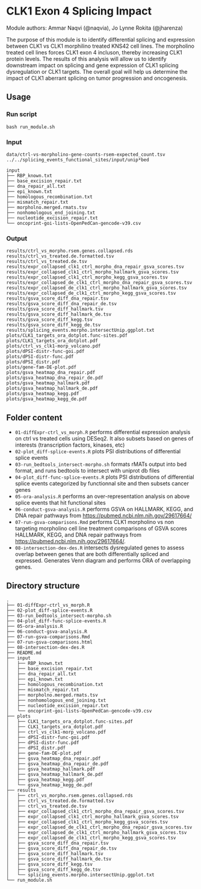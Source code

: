 # CLK1 Exon 4 Splicing Impact

Module authors: Ammar Naqvi (@naqvia), Jo Lynne Rokita (@jharenza)

The purpose of this module is to identify differential splicing and expression between CLK1 vs CLK1 morphilino treated KNS42 cell lines. The morpholino treated cell lines forces CLK1 exon 4 incluson, thereby increasing CLK1 protein levels. The results of this analysis will allow us to identify downstream impact on splicing and gene expression of CLK1 splicing dysregulation or CLK1 targets. The overall goal will help us determine the impact of CLK1 aberrant splicing on tumor progression and oncogenesis.

## Usage
### Run script
```
bash run_module.sh
```

### Input
```
data/ctrl-vs-morpholino-gene-counts-rsem-expected_count.tsv
../../splicing_events_functional_sites/input/unip*bed

input
├── RBP_known.txt
├── base_excision_repair.txt
├── dna_repair_all.txt
├── epi_known.txt
├── homologous_recombination.txt
├── mismatch_repair.txt
├── morpholno.merged.rmats.tsv
├── nonhomologous_end_joining.txt
├── nucleotide_excision_repair.txt
└── oncoprint-goi-lists-OpenPedCan-gencode-v39.csv

```

### Output
```
results/ctrl_vs_morpho.rsem.genes.collapsed.rds
results/ctrl_vs_treated.de.formatted.tsv
results/ctrl_vs_treated.de.tsv
results/expr_collapsed_clk1_ctrl_morpho_dna_repair_gsva_scores.tsv
results/expr_collapsed_clk1_ctrl_morpho_hallmark_gsva_scores.tsv
results/expr_collapsed_clk1_ctrl_morpho_kegg_gsva_scores.tsv
results/expr_collapsed_de_clk1_ctrl_morpho_dna_repair_gsva_scores.tsv
results/expr_collapsed_de_clk1_ctrl_morpho_hallmark_gsva_scores.tsv
results/expr_collapsed_de_clk1_ctrl_morpho_kegg_gsva_scores.tsv
results/gsva_score_diff_dna_repair.tsv
results/gsva_score_diff_dna_repair_de.tsv
results/gsva_score_diff_hallmark.tsv
results/gsva_score_diff_hallmark_de.tsv
results/gsva_score_diff_kegg.tsv
results/gsva_score_diff_kegg_de.tsv
results/splicing_events.morpho.intersectUnip.ggplot.txt
plots/CLK1_targets_ora_dotplot.func-sites.pdf
plots/CLK1_targets_ora_dotplot.pdf
plots/ctrl_vs_clk1-morp_volcano.pdf
plots/dPSI-distr-func-goi.pdf
plots/dPSI-distr-func.pdf
plots/dPSI_distr.pdf
plots/gene-fam-DE-plot.pdf
plots/gsva_heatmap_dna_repair.pdf
plots/gsva_heatmap_dna_repair_de.pdf
plots/gsva_heatmap_hallmark.pdf
plots/gsva_heatmap_hallmark_de.pdf
plots/gsva_heatmap_kegg.pdf
plots/gsva_heatmap_kegg_de.pdf
```

## Folder content
* `01-diffExpr-ctrl_vs_morph.R` performs differential expression analysis on ctrl vs treated cells using DESeq2. It also subsets based on genes of interests (transcription factors, kinases, etc)
* `02-plot_diff-splice-events.R` plots PSI distributions of differential splice events
* `03-run_bedtools_intersect-morpho.sh` formats rMATs output into bed format, and runs bedtools to intersect with uniprot db files
* `04-plot_diff-func-splice-events.R` plots PSI distributions of differential splice events categorized by functionnal site and then subsets cancer genes
* `05-ora-analysis.R` performs an over-representation analysis on above splice events that hit functional sites
* `06-conduct-gsva-analysis.R` performs GSVA on HALLMARK, KEGG, and DNA repair pathways from https://pubmed.ncbi.nlm.nih.gov/29617664/
* `07-run-gsva-comparisons.Rmd` performs CLK1 morpholino vs non targeting morpholino cell line treatment comparisons of GSVA scores HALLMARK, KEGG, and DNA repair pathways from https://pubmed.ncbi.nlm.nih.gov/29617664/.
* `08-intersection-dex-des.R` intersects dysregulated genes to assess overlap between genes that are both differentially spliced and expressed. Generates Venn diagram and performs ORA of overlapping genes. 

## Directory structure
```
.
├── 01-diffExpr-ctrl_vs_morph.R
├── 02-plot_diff-splice-events.R
├── 03-run_bedtools_intersect-morpho.sh
├── 04-plot_diff-func-splice-events.R
├── 05-ora-analysis.R
├── 06-conduct-gsva-analysis.R
├── 07-run-gsva-comparisons.Rmd
├── 07-run-gsva-comparisons.html
├── 08-intersection-dex-des.R
├── README.md
├── input
│   ├── RBP_known.txt
│   ├── base_excision_repair.txt
│   ├── dna_repair_all.txt
│   ├── epi_known.txt
│   ├── homologous_recombination.txt
│   ├── mismatch_repair.txt
│   ├── morpholno.merged.rmats.tsv
│   ├── nonhomologous_end_joining.txt
│   ├── nucleotide_excision_repair.txt
│   └── oncoprint-goi-lists-OpenPedCan-gencode-v39.csv
├── plots
│   ├── CLK1_targets_ora_dotplot.func-sites.pdf
│   ├── CLK1_targets_ora_dotplot.pdf
│   ├── ctrl_vs_clk1-morp_volcano.pdf
│   ├── dPSI-distr-func-goi.pdf
│   ├── dPSI-distr-func.pdf
│   ├── dPSI_distr.pdf
│   ├── gene-fam-DE-plot.pdf
│   ├── gsva_heatmap_dna_repair.pdf
│   ├── gsva_heatmap_dna_repair_de.pdf
│   ├── gsva_heatmap_hallmark.pdf
│   ├── gsva_heatmap_hallmark_de.pdf
│   ├── gsva_heatmap_kegg.pdf
│   └── gsva_heatmap_kegg_de.pdf
├── results
│   ├── ctrl_vs_morpho.rsem.genes.collapsed.rds
│   ├── ctrl_vs_treated.de.formatted.tsv
│   ├── ctrl_vs_treated.de.tsv
│   ├── expr_collapsed_clk1_ctrl_morpho_dna_repair_gsva_scores.tsv
│   ├── expr_collapsed_clk1_ctrl_morpho_hallmark_gsva_scores.tsv
│   ├── expr_collapsed_clk1_ctrl_morpho_kegg_gsva_scores.tsv
│   ├── expr_collapsed_de_clk1_ctrl_morpho_dna_repair_gsva_scores.tsv
│   ├── expr_collapsed_de_clk1_ctrl_morpho_hallmark_gsva_scores.tsv
│   ├── expr_collapsed_de_clk1_ctrl_morpho_kegg_gsva_scores.tsv
│   ├── gsva_score_diff_dna_repair.tsv
│   ├── gsva_score_diff_dna_repair_de.tsv
│   ├── gsva_score_diff_hallmark.tsv
│   ├── gsva_score_diff_hallmark_de.tsv
│   ├── gsva_score_diff_kegg.tsv
│   ├── gsva_score_diff_kegg_de.tsv
│   └── splicing_events.morpho.intersectUnip.ggplot.txt
└── run_module.sh
```

